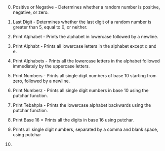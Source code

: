 0. Positive or Negative - Determines whether a random number is positive, negative, or zero.

1. Last Digit - Determines whether the last digit of a random number is greater than 5, equal to 0, or neither.

2. Print Alphabet - Prints the alphabet in lowercase followed by a newline.

3. Print Alphabt - Prints all lowercase letters in the alphabet except q and e.

4. Print Alphabets - Prints all the lowercase letters in the alphabet followed immediately by the uppercase letters.

5. Print Numbers - Prints all single digit numbers of base 10 starting from zero, followed by a newline.

6. Print Numberz - Prints all single digit numbers in base 10 using the putchar function.

7. Print Tebahpla - Prints the lowercase alphabet backwards using the putchar function.

8. Print Base 16 = Prints all the digits in base 16 using putchar.

9. Prints all single digit numbers, separated by a comma and blank space, using putchar

10. 
